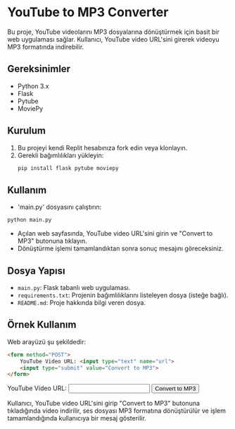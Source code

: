 # YouTube to MP3 Converter

Bu proje, YouTube videolarını MP3 dosyalarına dönüştürmek için basit bir web uygulaması sağlar. Kullanıcı, YouTube video URL'sini girerek videoyu MP3 formatında indirebilir.

## Gereksinimler

- Python 3.x
- Flask
- Pytube
- MoviePy

## Kurulum

1. Bu projeyi kendi Replit hesabınıza fork edin veya klonlayın.
2. Gerekli bağımlılıkları yükleyin:
   ```sh
   pip install flask pytube moviepy

## Kullanım

- 'main.py' dosyasını çalıştırın:

```sh
python main.py
```
- Açılan web sayfasında, YouTube video URL'sini girin ve "Convert to MP3" butonuna tıklayın.
- Dönüştürme işlemi tamamlandıktan sonra sonuç mesajını göreceksiniz.

## Dosya Yapısı
- `main.py`: Flask tabanlı web uygulaması.
- `requirements.txt`: Projenin bağımlılıklarını listeleyen dosya (isteğe bağlı).
- `README.md`: Proje hakkında bilgi veren dosya.

## Örnek Kullanım

Web arayüzü şu şekildedir:

```html
<form method="POST">
    YouTube Video URL: <input type="text" name="url">
    <input type="submit" value="Convert to MP3">
</form>
```
<form method="POST">
    YouTube Video URL: <input type="text" name="url">
    <input type="submit" value="Convert to MP3">
</form>

Kullanıcı, YouTube video URL'sini girip "Convert to MP3" butonuna tıkladığında video indirilir, ses dosyası MP3 formatına dönüştürülür ve işlem tamamlandığında kullanıcıya bir mesaj gösterilir.